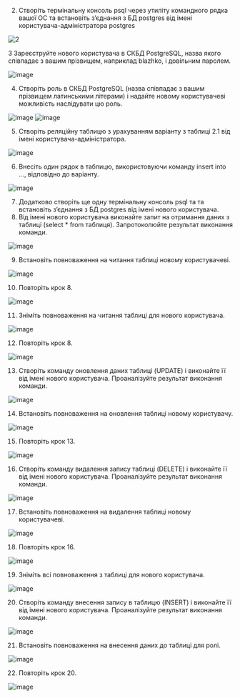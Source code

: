 2. Створіть термінальну консоль psql через утиліту командного рядка вашої ОС та
встановіть з’єднання з БД postgres від імені користувача-адміністратора postgres

![2](https://github.com/user-attachments/assets/4407cf4c-f6c6-455f-9adf-ecafa452b13f)

3 Зареєструйте нового користувача в СКБД PostgreSQL, назва якого співпадає з
вашим прізвищем, наприклад blazhko, і довільним паролем.

![image](https://github.com/user-attachments/assets/788c9165-15d8-45b8-9e4c-19e52c8208a3)


4. Створіть роль в СКБД PostgreSQL (назва співпадає з вашим прізвищем латинськими
літерами) і надайте новому користувачеві можливість наслідувати цю роль.

![image](https://github.com/user-attachments/assets/c71b2de5-76b1-4a62-8c6d-640e76cbf20b)
![image](https://github.com/user-attachments/assets/0eb93c92-ab68-49be-8205-dc4a2ee364e3)

5. Створіть реляційну таблицю з урахуванням варіанту з таблиці 2.1 від імені
користувача-адміністратора.

![image](https://github.com/user-attachments/assets/7bd3421b-41fc-4b0d-82a5-cc7377feb537)


6. Внесіть один рядок в таблицю, використовуючи команду insert into ..., відповідно
до варіанту.

![image](https://github.com/user-attachments/assets/a8f214dd-c433-47fa-9077-fa646f7f1a0d)

7. Додатково створіть ще одну термінальну консоль psql та та встановіть з’єднання з
БД postgres від імені нового користувача.
8. Від імені нового користувача виконайте запит на отримання даних з таблиці (select * from таблиця). Запротоколюйте результат виконання команди.

![image](https://github.com/user-attachments/assets/9c995447-bb61-4232-b934-3cc499670c17)


9. Встановіть повноваження на читання таблиці новому користувачеві.

![image](https://github.com/user-attachments/assets/f9c0a933-bd76-42d0-b421-53a44a715acc)

10. Повторіть крок 8.

![image](https://github.com/user-attachments/assets/bb773d02-23a4-42ce-8cb1-952d45ad4ae1)

11. Зніміть повноваження на читання таблиці для нового користувача.

![image](https://github.com/user-attachments/assets/26917bbe-49cd-4269-bdf0-f0f42eac3596)

12. Повторіть крок 8.

![image](https://github.com/user-attachments/assets/08ed6fd6-cb01-44c1-a0b2-77a7b06a3dc7)

13. Створіть команду оновлення даних таблиці (UPDATE) і виконайте її від імені
нового користувача. Проаналізуйте результат виконання команди.

![image](https://github.com/user-attachments/assets/303db7f1-5d3a-465a-a6f3-510e30351c06)


14. Встановіть повноваження на оновлення таблиці новому користувачу.

![image](https://github.com/user-attachments/assets/5c8b13de-6477-4d0b-b05f-50fa5868b4a2)


15. Повторіть крок 13.

![image](https://github.com/user-attachments/assets/17549985-c6a5-4acd-b07e-9b91c0ca0ef7)

16. Створіть команду видалення запису таблиці (DELETE) і виконайте її від імені
нового користувача. Проаналізуйте результат виконання команди.

![image](https://github.com/user-attachments/assets/e56abb3a-4584-40e5-818d-9d6eabd9d101)


17. Встановіть повноваження на видалення таблиці новому користувачеві.

![image](https://github.com/user-attachments/assets/a40b8867-2df8-4584-903f-4534f1dc0f3a)


18. Повторіть крок 16.

![image](https://github.com/user-attachments/assets/e78bbfd0-6e4e-47e2-8102-1d90540b4dd9)

19. Зніміть всі повноваження з таблиці для нового користувача.

![image](https://github.com/user-attachments/assets/ca7763c3-7914-422f-9fb1-d4ad429c1d96)


20. Створіть команду внесення запису в таблицю (INSERT) і виконайте її від імені
нового користувача. Проаналізуйте результат виконання команди.

![image](https://github.com/user-attachments/assets/aaa7a6ac-2fab-4a36-b710-1ad2220717b0)


21. Встановіть повноваження на внесення даних до таблиці для ролі.

![image](https://github.com/user-attachments/assets/304f46f3-eb7c-4005-858d-c95c0897f7af)



22. Повторіть крок 20.

![image](https://github.com/user-attachments/assets/45518b72-df5f-4faf-82c9-4e308df49f17)


